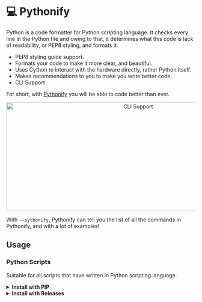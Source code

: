 # 💻 Pythonify


Python is a code formatter for Python scripting language. It checks every line in the
Python file and owing to that, it determines what this code is lack of readability, or PEP8 styling, and formats it.

* PEP8 styling guide support.
* Formats your code to make it more clear, and beautiful.
* Uses Cython to interact with the hardware directly, rather Python itself.
* Makes recommendations to you to make you write better code.
* CLI Support

For short, with <a href="https://github.com/violencedev/pythonify">Pythonify</a> you will be able to code better than ever.

<p align="center">
<img src="https://github.com/violencedev/pythonify/blob/main/cli.svg"
  alt="CLI Support"
  width="686" height="289">
</p>

With `--pythonify`, Pythonify can tell you the list of all the commands in Pythonify, and with a lot of examples!

## Usage

### Python Scripts

Suitable for all scripts that have written in Python scripting language.

<details><summary><b>Install with PIP</b></summary>

1. Install the library (will come soon):

    ```sh
    $ pip install pythonify --user
    ```

2. That's all you need to install the package!

    ```sh
    $ python pythonify.py
    ```

</details>

<details><summary><b>Install with Releases</b></summary>

1. Install the last release that is suitable with your system. (will come soon):

2. That's all you need to install the package!

    ```sh
    $ python pythonify.py
    ```

</details>
